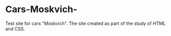 # Cars-Moskvich-
Test site for cars "Moskvich". The site created as part of the study of HTML and CSS.
